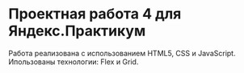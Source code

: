 # Проектная работа 4 для Яндекс.Практикум

Работа реализована с использованием HTML5, СSS и JavaScript.
Ипользованы технологии: Flex и Grid. 